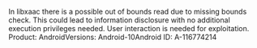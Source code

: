 In libxaac there is a possible out of bounds read due to missing bounds check. This could lead to information disclosure with no additional execution privileges needed. User interaction is needed for exploitation. Product: AndroidVersions: Android-10Android ID: A-116774214